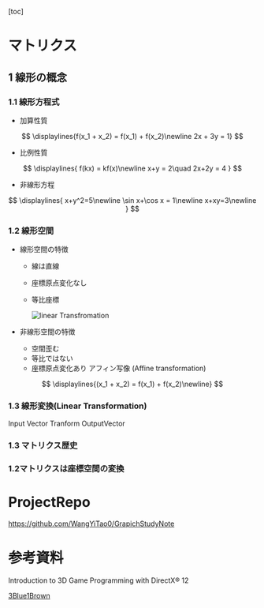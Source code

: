 [toc]

# マトリクス

## 1 線形の概念

### 1.1 線形方程式

- 加算性質

$$
\displaylines{f(x_1 + x_2) = f(x_1) + f(x_2)\newline
2x + 3y = 1}
$$

- 比例性質

$$
\displaylines{
f(kx) = kf(x)\newline
x+y = 2\quad
2x+2y = 4
}
$$

- 非線形方程

$$
\displaylines{
x+y^2=5\newline
\sin x+\cos x = 1\newline
x+xy=3\newline
}
$$

### 1.2 線形空間

- 線形空間の特徴
  - 線は直線
  
  - 座標原点変化なし
  
  - 等比座標
  
    ![linear Transfromation](https://github.com/WangYiTao0/GrapichStudyNote/blob/master/Image/linear%20Transfromation.gif?raw=true)
  
- 非線形空間の特徴
  - 空間歪む
  - 等比ではない
  - 座標原点変化あり アフィン写像 (Affine transformation)

$$
\displaylines{(x_1 + x_2) = f(x_1) + f(x_2)\newline}
$$

### 1.3 線形変換(Linear Transformation)

Input Vector Tranform OutputVector

### 1.3 マトリクス歴史



### 1.2マトリクスは座標空間の変換

# ProjectRepo

https://github.com/WangYiTao0/GrapichStudyNote

# 参考資料

Introduction to 3D Game Programming with DirectX® 12

[3Blue1Brown](https://www.youtube.com/c/3blue1brown)